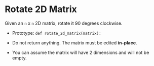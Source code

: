 # Rotate 2D Matrix

Given an `n` x `n` 2D matrix, rotate it 90 degrees clockwise.

- Prototype: `def rotate_2d_matrix(matrix):`

- Do not return anything. The matrix must be edited **in-place**.

- You can assume the matrix will have 2 dimensions and will not be empty.
